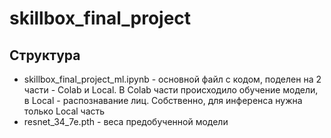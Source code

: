 # skillbox_final_project

## Структура
- skillbox_final_project_ml.ipynb - основной файл с кодом, поделен на 2 части - Colab и Local. В Colab части происходило обучение модели, в Local - распознавание лиц. Собственно, для инференса нужна только Local часть
- resnet_34_7e.pth - веса предобученной модели
